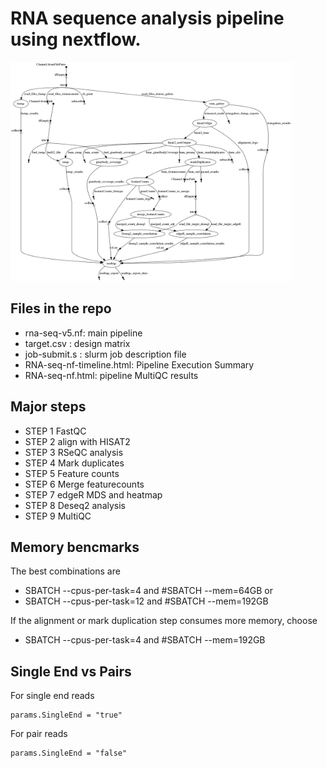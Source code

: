 
# RNA sequence analysis pipeline using nextflow. 
<img src="https://github.com/dmbala/Nf-RNA-Seq-OARC/blob/master/Fig/dag-flowchart.png" width="450px" height="350px" />

## Files in the repo
 * rna-seq-v5.nf: main pipeline
 * target.csv : design matrix
 * job-submit.s : slurm job description file
 * RNA-seq-nf-timeline.html: Pipeline Execution Summary
 * RNA-seq-nf.html: pipeline MultiQC results

## Major steps 
 * STEP 1 FastQC
 * STEP 2 align with HISAT2
 * STEP 3 RSeQC analysis
 * STEP 4 Mark duplicates
 * STEP 5 Feature counts
 * STEP 6 Merge featurecounts
 * STEP 7 edgeR MDS and heatmap
 * STEP 8 Deseq2 analysis 
 * STEP 9 MultiQC

## Memory bencmarks
The best combinations are
* SBATCH --cpus-per-task=4 and #SBATCH --mem=64GB
or
* SBATCH --cpus-per-task=12 and #SBATCH --mem=192GB

If the alignment or mark duplication step consumes more memory, choose
* SBATCH --cpus-per-task=4 and #SBATCH --mem=192GB


## Single End vs Pairs
For single end reads
```
params.SingleEnd = "true"
```
For pair reads
```
params.SingleEnd = "false" 
```
